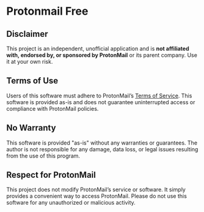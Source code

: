 # Protonmail Free
## Disclaimer

This project is an independent, unofficial application and is **not affiliated with, endorsed by, or sponsored by ProtonMail** or its parent company. Use it at your own risk.

## Terms of Use

Users of this software must adhere to ProtonMail’s [Terms of Service](https://proton.me/legal/terms). This software is provided as-is and does not guarantee uninterrupted access or compliance with ProtonMail policies.

## No Warranty

This software is provided "as-is" without any warranties or guarantees. The author is not responsible for any damage, data loss, or legal issues resulting from the use of this program.

## Respect for ProtonMail

This project does not modify ProtonMail’s service or software. It simply provides a convenient way to access ProtonMail. Please do not use this software for any unauthorized or malicious activity.

